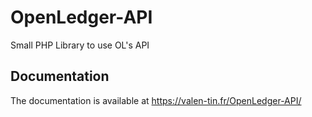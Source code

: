 # OpenLedger-API
Small PHP Library to use OL's API

## Documentation

The documentation is available at https://valen-tin.fr/OpenLedger-API/
